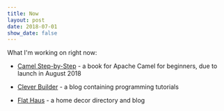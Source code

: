 ```yaml
---
title: Now
layout: post
date: 2018-07-01
show_date: false
---
```

What I'm working on right now:

- [Camel Step-by-Step][camelsbs] - a book for Apache Camel for beginners, due to launch in August 2018

- [Clever Builder][cb] - a blog containing programming tutorials

- [Flat Haus][fh] - a home decor directory and blog

[camelsbs]: https://cleverbuilder.com/camelstepbystep
[cb]: https://cleverbuilder.com
[fh]: http://flat.haus

